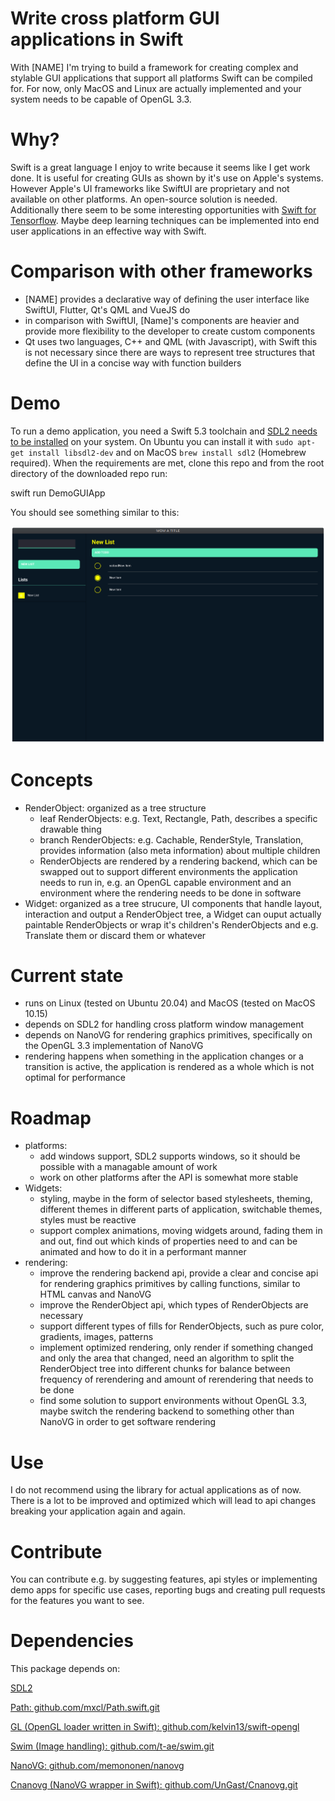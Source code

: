 # Write cross platform GUI applications in Swift

With [NAME] I'm trying to build a framework for creating complex and stylable GUI applications that support all platforms Swift can be compiled for. For now, only MacOS and Linux are actually implemented and your system needs to be capable of OpenGL 3.3.

# Why?

Swift is a great language I enjoy to write because it seems like I get work done. It is useful for creating GUIs as shown by it's use on Apple's systems. However Apple's UI frameworks like SwiftUI are proprietary and not available on other platforms. An open-source solution is needed. Additionally there seem to be some interesting opportunities with [Swift for Tensorflow](https://github.com/tensorflow/swift). Maybe deep learning techniques can be implemented into end user applications in an effective way with Swift.

# Comparison with other frameworks

- [NAME] provides a declarative way of defining the user interface like SwiftUI, Flutter, Qt's QML and VueJS do
- in comparison with SwiftUI, [Name]'s components are heavier and provide more flexibility to the developer to create custom components
- Qt uses two languages, C++ and QML (with Javascript), with Swift this is not necessary since there are ways to represent tree structures that define the UI in a concise way with function builders

# Demo

To run a demo application, you need a Swift 5.3 toolchain and [SDL2 needs to be installed](https://wiki.libsdl.org/Installation) on your system. On Ubuntu you can install it with `sudo apt-get install libsdl2-dev` and on MacOS `brew install sdl2` (Homebrew required). 
When the requirements are met, clone this repo and from the root directory of the downloaded repo run:

  swift run DemoGUIApp

You should see something similar to this:

![screenshot of demo app](/Docs/demo.png?raw=true)

# Concepts

- RenderObject: organized as a tree structure
  - leaf RenderObjects: e.g. Text, Rectangle, Path, describes a specific drawable thing
  - branch RenderObjects: e.g. Cachable, RenderStyle, Translation, provides information (also meta information) about multiple children
  - RenderObjects are rendered by a rendering backend, which can be swapped out to support different environments the application needs to run in, e.g. an OpenGL capable environment and an environment where the rendering needs to be done in software
- Widget: organized as a tree strucure, UI components that handle layout, interaction and output a RenderObject tree, a Widget can ouput actually paintable RenderObjects or wrap it's children's RenderObjects and e.g. Translate them or discard them or whatever

# Current state

- runs on Linux (tested on Ubuntu 20.04) and MacOS (tested on MacOS 10.15)
- depends on SDL2 for handling cross platform window management
- depends on NanoVG for rendering graphics primitives, specifically on the OpenGL 3.3 implementation of NanoVG
- rendering happens when something in the application changes or a transition is active, the application is rendered as a whole which is not optimal for performance

# Roadmap

- platforms:
  - add windows support, SDL2 supports windows, so it should be possible with a managable amount of work
  - work on other platforms after the API is somewhat more stable
- Widgets:
  - styling, maybe in the form of selector based stylesheets, theming, different themes in different parts of application, switchable themes, styles must be reactive
  - support complex animations, moving widgets around, fading them in and out, find out which kinds of properties need to and can be animated and how to do it in a performant manner
- rendering:
  - improve the rendering backend api, provide a clear and concise api for rendering graphics primitives by calling functions, similar to HTML canvas and NanoVG
  - improve the RenderObject api, which types of RenderObjects are necessary
  - support different types of fills for RenderObjects, such as pure color, gradients, images, patterns
  - implement optimized rendering, only render if something changed and only the area that changed, need an algorithm to split the RenderObject tree into different chunks for balance between frequency of rerendering and amount of rerendering that needs to be done
  - find some solution to support environments without OpenGL 3.3, maybe switch the rendering backend to something other than NanoVG in order to get software rendering

# Use

I do not recommend using the library for actual applications as of now. There is a lot to be improved and optimized which will lead to api changes breaking your application again and again.

# Contribute

You can contribute e.g. by suggesting features, api styles or implementing demo apps for specific use cases, reporting bugs and creating pull requests for the features you want to see.

# Dependencies

This package depends on:

[SDL2](https://www.libsdl.org/index.php)

[Path: github.com/mxcl/Path.swift.git](https://github.com/mxcl/Path.swift.git)

[GL (OpenGL loader written in Swift): github.com/kelvin13/swift-opengl](https://github.com/kelvin13/swift-opengl)

[Swim (Image handling): github.com/t-ae/swim.git](https://github.com/t-ae/swim.git)

[NanoVG: github.com/memononen/nanovg](https://github.com/memononen/nanovg)

[Cnanovg (NanoVG wrapper in Swift): github.com/UnGast/Cnanovg.git](https://github.com/UnGast/Cnanovg.git)